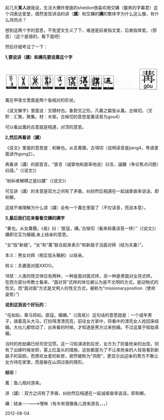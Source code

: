 
前几天**某人**跟我说，生活大爆炸里面的sheldon很喜欢用交媾（腹黑的字幕君）这个词表达爱爱，偶然发现讲话的讲（**講**）和交媾的**媾**的繁体字为什么这么像，有什么共同点？

想到这两个字的意思，不免望文生义了下，难道是前者指文爱，后者指体爱。（邪恶）（这个是错的，看下面吧）

然后仔细考证了一下：

**1,要说讲（講）和媾先要说冓这个字**

![](assets/讲与媾/20120804.jpg)

冓在甲骨文里面是两个鱼相对的形状。

《说文解字》里面说：交積材也。象對交之形。凡冓之屬皆从冓。古候切。（交积：汇聚，聚集。材：木架。古候切的意思是冓读音为gou4）

可以看出冓的古意就是相遇，对顶的意思。

**2,然后再看讲（講）**

《说文》里面的意思是：和解也。从言冓聲。古項切（说明读音是jiang4，粤语里面读作gong2）。

再看讲（講）的部首言。“直言（诚挚地和直率地说）曰言，論難（争论焦点问题）曰語。”（《说文》）

“紛糾者解釋之是曰講”（《说文》）

可见讲（講）的本意是双方之间有了矛盾，纠纷然后相遇在一起诚挚直率说话，即和解。

这就不难理解为什么讲（講）会有一个冓在里面了（不仅读音，而且本意）。

**3,最后我们在来看看交媾的媾字**

“重也。从女冓聲。《易》曰：‘匪寇，媾。’古候切（看来和冓读音一样）”（《说文》）媾即交互为婚姻,亲上结亲的意思。

“女”指“新娘”。“女”和“冓”联合起来表示“和新娘子当面对拜（结为夫妻）”。

本义：男女对拜（相互低头鞠躬）以结亲。

转义：夫妻面对面XXOO。

18禁：人类的性交体位有两种，一种是面对面式样，另一种是男面对女背式样。在西方部分传教士看来，“面对背”式样的体位被认为是不文明的方式，是动物式的性交。而“面对面”方式是文明人的性交方式，被称为“missionaryposition（使命姿势）”)

**说到这我说个好玩的：**

“屯如如，乘马班如。匪寇，婚媾。”（《周易》）这句话的意思就是：一个成年男子，骑着高头大马，打扮得漂漂亮亮，前往女方家中，将看中的漂亮女人抢回来结婚。大伙儿都惊动了，出来看的时候，才知道是男方过来抢婚。不过这属于假劫真婚。

当时的抢劫婚已经司空见惯。这一习俗演进到后世，女方为了防备抢亲的出现，则有了出嫁时候坐轿，蒙上红盖头的措施，这些都是为了不让来抢亲的人轻易看到新娘子的容颜。而男欢女爱的新房，居然被称为“洞房”，更显示出迎亲的男方不敢让女方待在家里，而是躲在山洞过夜的情形。

**结论：**

冓：鱼儿相对游来。

讲（講）：双方之间有了矛盾，纠纷然后相遇在一起诚挚直率说话，即和解。

媾：结亲------>嘿咻（有木有很像鱼儿游来游去，，，）

2012-08-04
